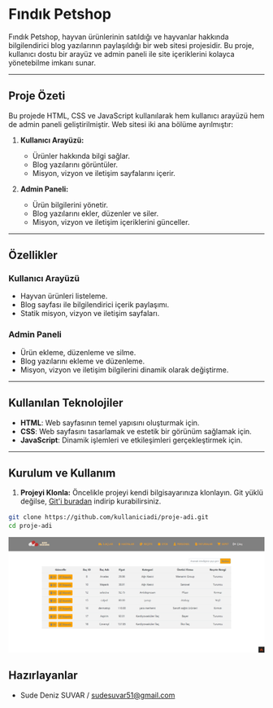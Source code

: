 # Fındık Petshop

Fındık Petshop, hayvan ürünlerinin satıldığı ve hayvanlar hakkında bilgilendirici blog yazılarının paylaşıldığı bir web sitesi projesidir. Bu proje, kullanıcı dostu bir arayüz ve admin paneli ile site içeriklerini kolayca yönetebilme imkanı sunar.

---

## Proje Özeti

Bu projede HTML, CSS ve JavaScript kullanılarak hem kullanıcı arayüzü hem de admin paneli geliştirilmiştir. Web sitesi iki ana bölüme ayrılmıştır:

1. **Kullanıcı Arayüzü:**  
   - Ürünler hakkında bilgi sağlar.  
   - Blog yazılarını görüntüler.  
   - Misyon, vizyon ve iletişim sayfalarını içerir.

2. **Admin Paneli:**  
   - Ürün bilgilerini yönetir.  
   - Blog yazılarını ekler, düzenler ve siler.  
   - Misyon, vizyon ve iletişim içeriklerini günceller.

---

## Özellikler

### Kullanıcı Arayüzü
- Hayvan ürünleri listeleme.
- Blog sayfası ile bilgilendirici içerik paylaşımı.
- Statik misyon, vizyon ve iletişim sayfaları.

### Admin Paneli
- Ürün ekleme, düzenleme ve silme.
- Blog yazılarını ekleme ve düzenleme.
- Misyon, vizyon ve iletişim bilgilerini dinamik olarak değiştirme.

---

## Kullanılan Teknolojiler
- **HTML**: Web sayfasının temel yapısını oluşturmak için.  
- **CSS**: Web sayfasını tasarlamak ve estetik bir görünüm sağlamak için.  
- **JavaScript**: Dinamik işlemleri ve etkileşimleri gerçekleştirmek için.  

---

## Kurulum ve Kullanım

1. **Projeyi Klonla:**
Öncelikle projeyi kendi bilgisayarınıza klonlayın. Git yüklü değilse, [Git'i buradan](https://git-scm.com/) indirip kurabilirsiniz.
```bash
git clone https://github.com/kullaniciadi/proje-adi.git
cd proje-adi
```
![Akış Şeması](https://github.com/mraposka/VTYS-Eczane/blob/main/otomasyonImage/7.png)

## Hazırlayanlar
- Sude Deniz SUVAR / sudesuvar51@gmail.com



